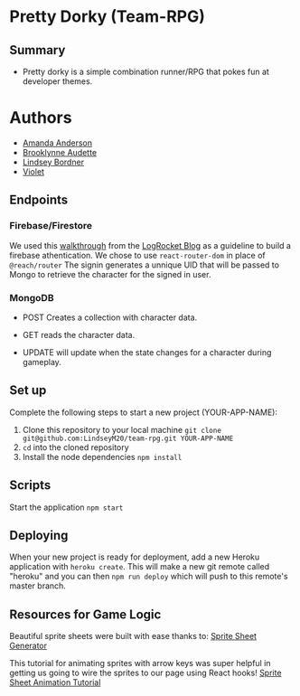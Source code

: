 # Pretty Dorky (Team-RPG)

## Summary
- Pretty dorky is a simple combination runner/RPG that pokes fun at developer themes.

# Authors
- [Amanda Anderson](https://github.com/aanderson120 "Amanda's Github")
- [Brooklynne Audette](https://github.com/Izzle "Brooklynne's Github")
- [Lindsey Bordner](https://github.com/LindseyM20 "Lindsey's Github")
- [Violet](https://github.com/violettaval "Violet's Github")

## Endpoints
### Firebase/Firestore

We used this [walkthrough](https://blog.logrocket.com/user-authentication-firebase-react-apps/) from the [LogRocket Blog](https://logrocket.com/) as a guideline to build a firebase athentication.
We chose to use `react-router-dom` in place of `@reach/router`
The signin generates a unnique UID that will be passed to Mongo to retrieve the character for the signed in user.

### MongoDB 
* POST Creates a collection with character data.

* GET reads the character data.

* UPDATE will update when the state changes for a character during gameplay.

## Set up

Complete the following steps to start a new project (YOUR-APP-NAME):

1. Clone this repository to your local machine `git clone git@github.com:LindseyM20/team-rpg.git YOUR-APP-NAME`
2. `cd` into the cloned repository
3. Install the node dependencies `npm install`

## Scripts

Start the application `npm start`

## Deploying

When your new project is ready for deployment, add a new Heroku application with `heroku create`. This will make a new git remote called "heroku" and you can then `npm run deploy` which will push to this remote's master branch.

## Resources for Game Logic

Beautiful sprite sheets were built with ease thanks to:
[Sprite Sheet Generator](https://github.com/Gaurav0/Universal-LPC-Spritesheet-Character-Generator)

This tutorial for animating sprites with arrow keys was super helpful in getting us going to wire the sprites to our page using React hooks!
[Sprite Sheet Animation Tutorial](https://www.youtube.com/watch?v=DqpPgK13oEM)
